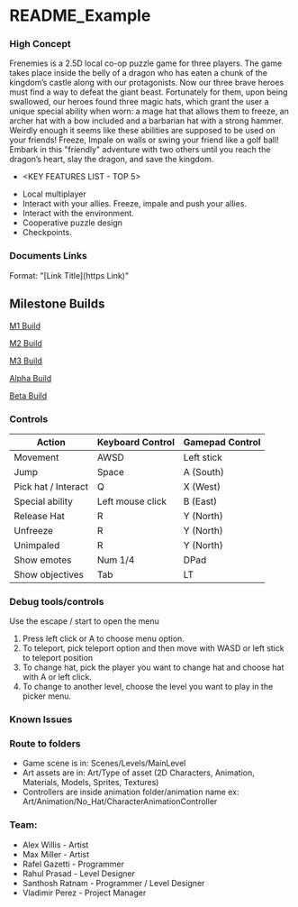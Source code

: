 # README_Example

### High Concept

Frenemies is a 2.5D local co-op puzzle game for three players. The game takes place inside the belly of a dragon who has eaten a chunk of the kingdom’s castle along with our protagonists. Now our three brave heroes must find a way to defeat the giant beast. Fortunately for them, upon being swallowed, our heroes found three magic hats, which grant the user a unique special ability when worn: a mage hat that allows them to freeze, an archer hat with a bow included and a barbarian hat with a strong hammer. Weirdly enough it seems like these abilities are supposed to be used on your friends! Freeze, Impale on walls or swing your friend like a golf ball! 
Embark in this "friendly" adventure with two others until you reach the dragon’s heart, slay the dragon, and save the kingdom.

* <KEY FEATURES LIST - TOP 5>
- Local multiplayer
- Interact with your allies. Freeze, impale and push your allies.
- Interact with the environment.
- Cooperative puzzle design
- Checkpoints.

### Documents Links

Format: "[Link Title](https Link)"

## Milestone Builds
[M1 Build](https://drive.vfs.com/index.php/apps/files/?dir=/VFSSTORAGE10%20Dropbox%20GDPGSD/Builds/GD66PG22/Frenemies/M1&fileid=78628966)

[M2 Build](https://drive.vfs.com/index.php/apps/files/?dir=/VFSSTORAGE10%20Dropbox%20GDPGSD/Builds/GD66PG22/Frenemies/M2&fileid=78628965)

[M3 Build](https://drive.vfs.com/index.php/apps/files/?dir=/VFSSTORAGE10%20Dropbox%20GDPGSD/Builds/GD66PG22/Frenemies/M3&fileid=78628969)

[Alpha Build](https://drive.vfs.com/index.php/apps/files/?dir=/VFSSTORAGE10%20Dropbox%20GDPGSD/Builds/GD66PG22/Frenemies/MAlpha&fileid=78628972)

[Beta Build](https://drive.vfs.com/index.php/apps/files/?dir=/VFSSTORAGE10%20Dropbox%20GDPGSD/Builds/GD66PG22/Frenemies/MBeta&fileid=78628971)

### Controls

Action               | Keyboard Control  | Gamepad Control
---                  |---                |---
Movement             | AWSD              | Left stick
Jump                 | Space             | A (South)
Pick hat / Interact  | Q                 | X (West)
Special ability      | Left mouse click  | B (East)
Release Hat          | R                 | Y (North)
Unfreeze             | R                 | Y (North)
Unimpaled            | R                 | Y (North)
Show emotes          | Num 1/4           | DPad
Show objectives      | Tab               | LT

### Debug tools/controls

Use the escape / start to open the menu

1. Press left click or A to choose menu option.
2. To teleport, pick teleport option and then move with WASD or left stick to teleport position
3. To change hat, pick the player you want to change hat and choose hat with A or left click.
4. To change to another level, choose the level you want to play in the picker menu.

### Known Issues


### Route to folders
* Game scene is in: Scenes/Levels/MainLevel
* Art assets are in: Art/Type of asset (2D Characters, Animation, Materials, Models, Sprites, Textures)
* Controllers are inside animation folder/animation name ex: Art/Animation/No_Hat/CharacterAnimationController

### Team:

* Alex Willis     - Artist
* Max Miller      - Artist
* Rafel Gazetti   - Programmer
* Rahul Prasad    - Level Designer
* Santhosh Ratnam - Programmer / Level Designer
* Vladimir Perez  - Project Manager
